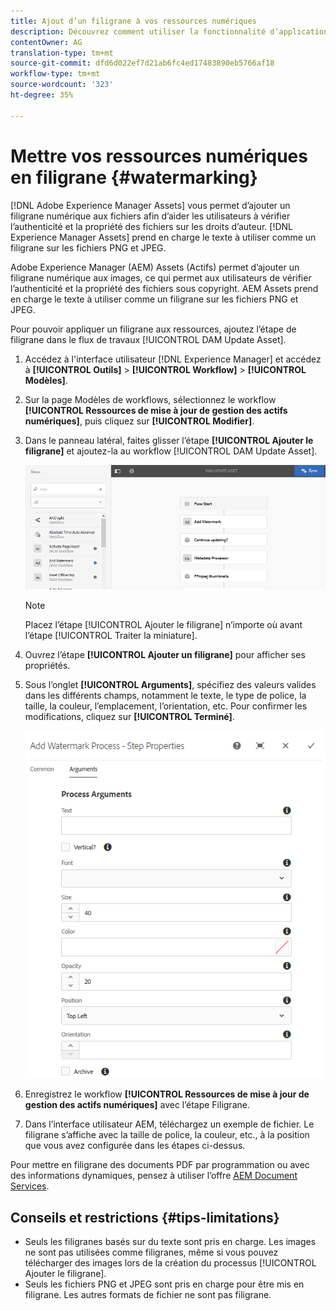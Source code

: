 ```yaml
---
title: Ajout d’un filigrane à vos ressources numériques
description: Découvrez comment utiliser la fonctionnalité d’application d’un filigrane pour ajouter un filigrane numérique aux ressources.
contentOwner: AG
translation-type: tm+mt
source-git-commit: dfd6d022ef7d21ab6fc4ed17483890eb5766af18
workflow-type: tm+mt
source-wordcount: '323'
ht-degree: 35%

---
```



# Mettre vos ressources numériques en filigrane {#watermarking}

[!DNL Adobe Experience Manager Assets] vous permet d’ajouter un filigrane numérique aux fichiers afin d’aider les utilisateurs à vérifier l’authenticité et la propriété des fichiers sur les droits d’auteur. [!DNL Experience Manager Assets] prend en charge le texte à utiliser comme un filigrane sur les fichiers PNG et JPEG.

Adobe Experience Manager (AEM) Assets (Actifs) permet d’ajouter un filigrane numérique aux images, ce qui permet aux utilisateurs de vérifier l’authenticité et la propriété des fichiers sous copyright. AEM Assets prend en charge le texte à utiliser comme un filigrane sur les fichiers PNG et JPEG.

Pour pouvoir appliquer un filigrane aux ressources, ajoutez l’étape de filigrane dans le flux de travaux [!UICONTROL DAM Update Asset].

1. Accédez à l&#39;interface utilisateur [!DNL Experience Manager] et accédez à **[!UICONTROL Outils]** > **[!UICONTROL Workflow]** > **[!UICONTROL Modèles]**.
1. Sur la page Modèles de workflows, sélectionnez le workflow **[!UICONTROL Ressources de mise à jour de gestion des actifs numériques]**, puis cliquez sur **[!UICONTROL Modifier]**.

1. Dans le panneau latéral, faites glisser l’étape **[!UICONTROL Ajouter le filigrane]** et ajoutez-la au workflow [!UICONTROL DAM Update Asset].

   ![Faites glisser l’étape d’ajout de filigrane dans le processus de mise à jour de la gestion des actifs numériques.](assets/add_watermark_step_aem_assets.png)

   >[!NOTE]
   >
   >Placez l’étape [!UICONTROL Ajouter le filigrane] n’importe où avant l’étape [!UICONTROL Traiter la miniature].

1. Ouvrez l’étape **[!UICONTROL Ajouter un filigrane]** pour afficher ses propriétés.
1. Sous l’onglet **[!UICONTROL Arguments]**, spécifiez des valeurs valides dans les différents champs, notamment le texte, le type de police, la taille, la couleur, l’emplacement, l’orientation, etc. Pour confirmer les modifications, cliquez sur **[!UICONTROL Terminé]**.

   ![Indiquer les arguments dans l’étape Ajouter un filigrane dans Assets](assets/arguments_add_watermark_aem_assets.png)

1. Enregistrez le workflow **[!UICONTROL Ressources de mise à jour de gestion des actifs numériques]** avec l’étape Filigrane.
1. Dans l’interface utilisateur AEM, téléchargez un exemple de fichier. Le filigrane s’affiche avec la taille de police, la couleur, etc., à la position que vous avez configurée dans les étapes ci-dessus.

Pour mettre en filigrane des documents PDF par programmation ou avec des informations dynamiques, pensez à utiliser l’offre [AEM Document Services](/help/forms/using/overview-aem-document-services.md).

## Conseils et restrictions {#tips-limitations}

* Seuls les filigranes basés sur du texte sont pris en charge. Les images ne sont pas utilisées comme filigranes, même si vous pouvez télécharger des images lors de la création du processus [!UICONTROL Ajouter le filigrane].
* Seuls les fichiers PNG et JPEG sont pris en charge pour être mis en filigrane. Les autres formats de fichier ne sont pas filigrane.
